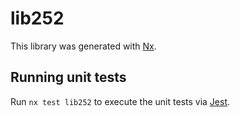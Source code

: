 # lib252

This library was generated with [Nx](https://nx.dev).

## Running unit tests

Run `nx test lib252` to execute the unit tests via [Jest](https://jestjs.io).
